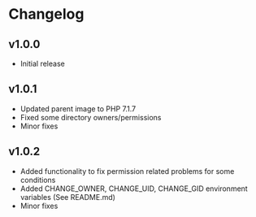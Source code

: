 # Changelog

## v1.0.0

- Initial release

## v1.0.1

- Updated parent image to PHP 7.1.7
- Fixed some directory owners/permissions
- Minor fixes

## v1.0.2

- Added functionality to fix permission related problems for some conditions
- Added CHANGE_OWNER, CHANGE_UID, CHANGE_GID environment variables (See README.md)
- Minor fixes
